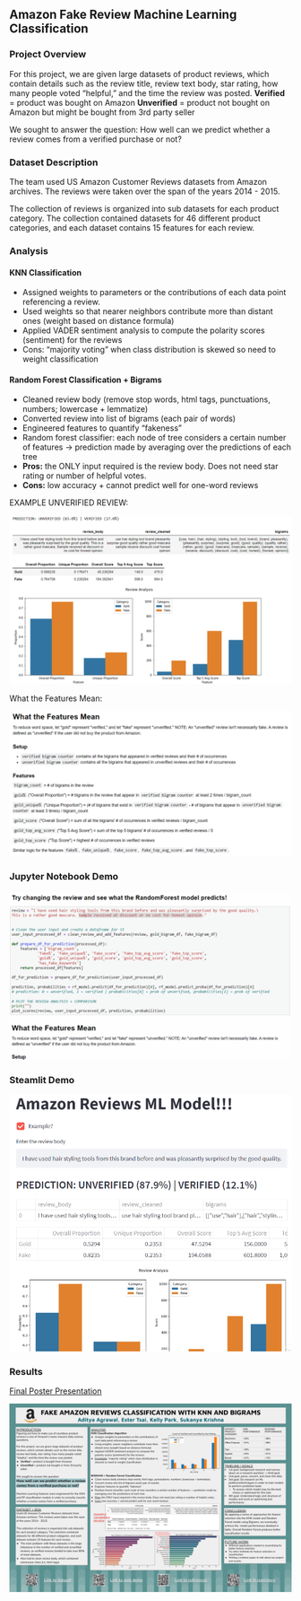 ## Amazon Fake Review Machine Learning Classification

### Project Overview
For this project, we are given large datasets of product reviews, which contain details such as the review title, review text body, star rating, how many people voted “helpful,” and the time the review was posted.
**Verified** = product was bought on Amazon 
**Unverified** = product not bought on Amazon but might be bought from 3rd party seller

We sought to answer the question:
How well can we predict whether a review comes from a verified purchase or not?

### Dataset Description
The team used US Amazon Customer Reviews datasets from Amazon archives. The reviews were taken over the span of the years 2014 - 2015.

The collection of reviews is organized into sub datasets for each product category. The collection contained datasets for 46 different product categories, and each dataset contains 15 features for each review. 

### Analysis
#### KNN Classification
- Assigned weights to parameters or the contributions of each data point referencing a review.
- Used weights so that nearer neighbors contribute more than distant ones (weight based on distance formula) 
- Applied VADER sentiment analysis to compute the polarity scores (sentiment) for the reviews
- Cons: “majority voting” when class distribution is skewed so need to weight classification

#### Random Forest Classification + Bigrams
- Cleaned review body (remove stop words, html tags, punctuations, numbers; lowercase + lemmatize) 
- Converted review into list of bigrams (each pair of words)
- Engineered features to quantify “fakeness”
- Random forest classifier: each node of tree considers a certain number of features → prediction made by averaging over the predictions of each tree
- **Pros:** the ONLY input required is the review body. Does not need star rating or number of helpful votes.
- **Cons:** low accuracy + cannot predict well for one-word reviews

EXAMPLE UNVERIFIED REVIEW:

<img src="images/User Input Analysis Result in Jupyter Notebook 1.png?raw=true"/>

What the Features Mean:

<img src="images/What the Features Mean.png?raw=true"/>

### Jupyter Notebook Demo

<img src="images/Jupyter Notebook Demo.gif?raw=true"/>

### Steamlit Demo

<img src="images/Streamlit Demo.gif?raw=true"/>

### Results

[Final Poster Presentation](https://docs.google.com/presentation/d/1KT1pRrMsNNqqwLilf-bxJz7jnnCtfJ1ba6sJtZwbf6I/edit?usp=sharing)

<img src="images/Final Poster.png?raw=true"/>
